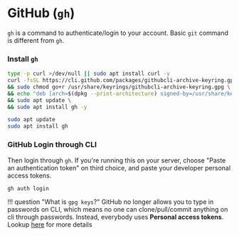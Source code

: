 # GitHub (`gh`)

`gh` is a command to authenticate/login to your account. Basic `git` command is different from `gh`.
### Install `gh`
```zsh title="Installing gh. One may need 'sudo su' to make it happen"
type -p curl >/dev/null || sudo apt install curl -y
curl -fsSL https://cli.github.com/packages/githubcli-archive-keyring.gpg | sudo dd of=/usr/share/keyrings/githubcli-archive-keyring.gpg \
&& sudo chmod go+r /usr/share/keyrings/githubcli-archive-keyring.gpg \
&& echo "deb [arch=$(dpkg --print-architecture) signed-by=/usr/share/keyrings/githubcli-archive-keyring.gpg] https://cli.github.com/packages stable main" | sudo tee /etc/apt/sources.list.d/github-cli.list > /dev/null \
&& sudo apt update \
&& sudo apt install gh -y
```
```zsh title="Upgrade gh"
sudo apt update
sudo apt install gh
```

### GitHub Login through CLI
Then login through `gh`. If you're running this on your server, choose "Paste an authentication token" on third choice, and paste your developer personal access tokens.
```zsh
gh auth login
```
!!! question "What is `gpg keys`?"
    GitHub no longer allows you to type in passwords on CLI, which means no one can clone/pull/commit anything on cli through passwords. Instead, everybody uses **Personal access tokens**. Lookup [here](https://docs.github.com/ko/enterprise-server@3.5/authentication/keeping-your-account-and-data-secure/creating-a-personal-access-token) for more details

